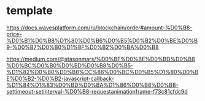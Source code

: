# template

https://docs.wavesplatform.com/ru/blockchain/order#amount-%D0%B8-price-%D0%B1%D0%B8%D1%80%D0%B6%D0%B5%D0%B2%D0%BE%D0%B9-%D0%B7%D0%B0%D1%8F%D0%B2%D0%BA%D0%B8

https://medium.com/@stasonmars/%D0%BF%D0%BE%D0%BD%D0%B8%D0%BC%D0%B0%D0%BD%D0%B8%D0%B5-%D1%82%D0%B0%D0%B8%CC%86%D0%BC%D0%B5%D1%80%D0%BE%D0%B2-%D0%B2-javascript-callback-%D1%84%D1%83%D0%BD%D0%BA%D1%86%D0%B8%D0%B8-settimeout-setinterval-%D0%B8-requestanimationframe-f73c81cfdc9d